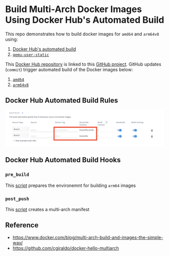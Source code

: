 # Build Multi-Arch Docker Images Using Docker Hub's Automated Build
This repo demonstrates how to build docker images for `amd64` and `arm64v8` using:

1. [Docker Hub's automated build](https://docs.docker.com/docker-hub/builds/)
1. [`qemu-user-static`](https://github.com/multiarch/qemu-user-static)

This [Docker Hub repository](https://hub.docker.com/repository/docker/raymondwcs/node) is linked to this [GitHub project](https://github.com/raymondwcs/dockerimage.nodejs_arm64v8.git).  GitHub updates (`commit`) trigger automated build of the Docker images below:

1. [`amd64`](Dockfile)
1. [`arm64v8`](Dockerfile.arm64)

## Docker Hub Automated Build Rules
![Docker Hub Automated Build Rules](Docker_Hub_Build_Rules.png)

## Docker Hub Automated Build Hooks
### `pre_build`
This [script](hooks/pre_build) prepares the environemnt for building `arm64` images 

### `post_push`
This [script](hooks/post_push) creates a multi-arch manifest

## Reference
- https://www.docker.com/blog/multi-arch-build-and-images-the-simple-way/
- https://github.com/cgiraldo/docker-hello-multiarch
